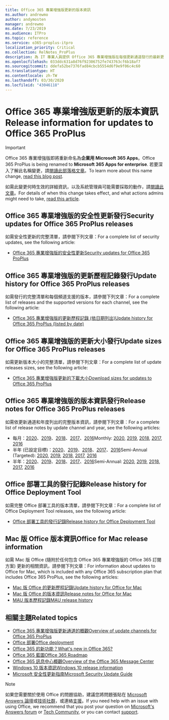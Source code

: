 ```yaml
---
title: Office 365 專業增強版更新的版本資訊
ms.author: andrewmo
author: andymosten
manager: andrewmo
ms.date: 7/23/2019
ms.audience: ITPro
ms.topic: reference
ms.service: o365-proplus-itpro
localization_priority: Critical
ms.collection: RelNotes_ProPlus
description: 為 IT 專業人員提供 Office 365 專業增強版在每個更新通道發行的最新更新清單，以及版本資訊和更新歷程記錄的連結
ms.openlocfilehash: 033ddc631a8d76f92306752fe743763cf6b18af7
ms.sourcegitcommit: ddefa52be7376fad84cbcb5554d6f9e9f06c4c60
ms.translationtype: HT
ms.contentlocale: zh-TW
ms.lasthandoff: 03/30/2020
ms.locfileid: "43046118"
---
```

# <a name="release-information-for-updates-to-office-365-proplus"></a><span data-ttu-id="f9808-103">Office 365 專業增強版更新的版本資訊</span><span class="sxs-lookup"><span data-stu-id="f9808-103">Release information for updates to Office 365 ProPlus</span></span>


> [!IMPORTANT]
> <span data-ttu-id="f9808-104">Office 365 專業增強版即將重新命名為**企業用 Microsoft 365 Apps**。</span><span class="sxs-lookup"><span data-stu-id="f9808-104">Office 365 ProPlus is being renamed to **Microsoft 365 Apps for enterprise**.</span></span> <span data-ttu-id="f9808-105">若要深入了解此名稱變更，請[閱讀此部落格文章](https://go.microsoft.com/fwlink/p/?linkid=2120533)。</span><span class="sxs-lookup"><span data-stu-id="f9808-105">To learn more about this name change, [read this blog post](https://go.microsoft.com/fwlink/p/?linkid=2120533).</span></span> 
>
> <span data-ttu-id="f9808-106">如需此變更何時生效的詳細資訊，以及系統管理員可能需要採取的動作，請[閱讀此文章](https://go.microsoft.com/fwlink/p/?linkid=2123420)。</span><span class="sxs-lookup"><span data-stu-id="f9808-106">For details of when this change takes effect, and what actions admins might need to take, [read this article](https://go.microsoft.com/fwlink/p/?linkid=2123420).</span></span>




## <a name="security-updates-for-office-365-proplus-releases"></a><span data-ttu-id="f9808-107">Office 365 專業增強版的安全性更新發行</span><span class="sxs-lookup"><span data-stu-id="f9808-107">Security updates for Office 365 ProPlus releases</span></span>

<span data-ttu-id="f9808-108">如需安全性更新的完整清單，請參閱下列文章：</span><span class="sxs-lookup"><span data-stu-id="f9808-108">For a complete list of security updates, see the following article:</span></span>
 - [<span data-ttu-id="f9808-109">Office 365 專業增強版的安全性更新</span><span class="sxs-lookup"><span data-stu-id="f9808-109">Security updates for Office 365 ProPlus</span></span>](office365-proplus-security-updates.md)


## <a name="update-history-for-office-365-proplus-releases"></a><span data-ttu-id="f9808-110">Office 365 專業增強版的更新歷程記錄發行</span><span class="sxs-lookup"><span data-stu-id="f9808-110">Update history for Office 365 ProPlus releases</span></span>

<span data-ttu-id="f9808-111">如需發行的完整清單和每個頻道支援的版本，請參閱下列文章：</span><span class="sxs-lookup"><span data-stu-id="f9808-111">For a complete list of releases and the supported versions for each channel, see the following article:</span></span>
 - [<span data-ttu-id="f9808-112">Office 365 專業增強版的更新歷程記錄 (依日期列出)</span><span class="sxs-lookup"><span data-stu-id="f9808-112">Update history for Office 365 ProPlus (listed by date)</span></span>](update-history-office365-proplus-by-date.md)


 ## <a name="update-sizes-for-office-365-proplus-releases"></a><span data-ttu-id="f9808-113">Office 365 專業增強版的更新大小發行</span><span class="sxs-lookup"><span data-stu-id="f9808-113">Update sizes for Office 365 ProPlus releases</span></span>

<span data-ttu-id="f9808-114">如需更新版本大小的完整清單，請參閱下列文章：</span><span class="sxs-lookup"><span data-stu-id="f9808-114">For a complete list of update releases sizes, see the following article:</span></span>
 - [<span data-ttu-id="f9808-115">Office 365 專業增強版更新的下載大小</span><span class="sxs-lookup"><span data-stu-id="f9808-115">Download sizes for updates to Office 365 ProPlus</span></span>](download-sizes-office365-proplus-updates.md)

## <a name="release-notes-for-office-365-proplus-releases"></a><span data-ttu-id="f9808-116">Office 365 專業增強版的版本資訊發行</span><span class="sxs-lookup"><span data-stu-id="f9808-116">Release notes for Office 365 ProPlus releases</span></span>

<span data-ttu-id="f9808-117">如需依更新通道和年度列出的完整版本資訊，請參閱下列文章︰</span><span class="sxs-lookup"><span data-stu-id="f9808-117">For a complete list of release notes by update channel and year, see the following articles:</span></span>
 - <span data-ttu-id="f9808-118">每月：[2020](monthly-channel-2020.md)、[2019](monthly-channel-2019.md)、[2018](monthly-channel-2018.md)、[2017](monthly-channel-2017.md)、[2016](monthly-channel-2016.md)</span><span class="sxs-lookup"><span data-stu-id="f9808-118">Monthly: [2020](monthly-channel-2020.md), [2019](monthly-channel-2019.md), [2018](monthly-channel-2018.md), [2017](monthly-channel-2017.md), [2016](monthly-channel-2016.md)</span></span>
 - <span data-ttu-id="f9808-119">半年 (已設定目標)：[2020](semi-annual-channel-targeted-2020.md)、[2019](semi-annual-channel-targeted-2019.md)、[2018](semi-annual-channel-targeted-2018.md)、[2017](semi-annual-channel-targeted-2017.md)、[2016](semi-annual-channel-targeted-2016.md)</span><span class="sxs-lookup"><span data-stu-id="f9808-119">Semi-Annual (Targeted): [2020](semi-annual-channel-targeted-2020.md), [2019](semi-annual-channel-targeted-2019.md), [2018](semi-annual-channel-targeted-2018.md), [2017](semi-annual-channel-targeted-2017.md), [2016](semi-annual-channel-targeted-2016.md)</span></span>
 - <span data-ttu-id="f9808-120">半年：[2020](semi-annual-channel-2020.md)、[2019](semi-annual-channel-2019.md)、[2018](semi-annual-channel-2018.md)、[2017](semi-annual-channel-2017.md)、[2016](semi-annual-channel-2016.md)</span><span class="sxs-lookup"><span data-stu-id="f9808-120">Semi-Annual: [2020](semi-annual-channel-2020.md), [2019](semi-annual-channel-2019.md), [2018](semi-annual-channel-2018.md), [2017](semi-annual-channel-2017.md), [2016](semi-annual-channel-2016.md)</span></span>

 ## <a name="release-history-for-office-deployment-tool"></a><span data-ttu-id="f9808-121">Office 部署工具的發行記錄</span><span class="sxs-lookup"><span data-stu-id="f9808-121">Release history for Office Deployment Tool</span></span>
 <span data-ttu-id="f9808-122">如需完整 Office 部署工具的版本清單，請參閱下列文章：</span><span class="sxs-lookup"><span data-stu-id="f9808-122">For a complete list of Office Deployment Tool releases, see the following article:</span></span>
 - [<span data-ttu-id="f9808-123">Office 部署工具的發行記錄</span><span class="sxs-lookup"><span data-stu-id="f9808-123">Release history for Office Deployment Tool</span></span>](ODT-release-history.md)

## <a name="office-for-mac-release-information"></a><span data-ttu-id="f9808-124">Mac 版 Office 版本資訊</span><span class="sxs-lookup"><span data-stu-id="f9808-124">Office for Mac release information</span></span>

<span data-ttu-id="f9808-125">如需 Mac 版 Office (隨附於任何包含 Office 365 專業增強版的 Office 365 訂閱方案) 更新的相關資訊，請參閱下列文章：</span><span class="sxs-lookup"><span data-stu-id="f9808-125">For information about updates to Office for Mac, which is included with any Office 365 subscription plan that includes Office 365 ProPlus, see the following articles:</span></span>
 - [<span data-ttu-id="f9808-126">Mac 版 Office 的更新歷程記錄</span><span class="sxs-lookup"><span data-stu-id="f9808-126">Update history for Office for Mac</span></span>](update-history-office-for-mac.md)
 - [<span data-ttu-id="f9808-127">Mac 版 Office 的版本資訊</span><span class="sxs-lookup"><span data-stu-id="f9808-127">Release notes for Office for Mac</span></span>](release-notes-office-for-mac.md)
 - [<span data-ttu-id="f9808-128">MAU 版本歷程記錄</span><span class="sxs-lookup"><span data-stu-id="f9808-128">MAU release history</span></span>](release-history-microsoft-autoupdate.md)


## <a name="related-topics"></a><span data-ttu-id="f9808-129">相關主題</span><span class="sxs-lookup"><span data-stu-id="f9808-129">Related topics</span></span>

- [<span data-ttu-id="f9808-130">Office 365 專業增強版更新通道的概觀</span><span class="sxs-lookup"><span data-stu-id="f9808-130">Overview of update channels for Office 365 ProPlus</span></span>](https://docs.microsoft.com/deployoffice/overview-of-update-channels-for-office-365-proplus)
- [<span data-ttu-id="f9808-131">Office 部署</span><span class="sxs-lookup"><span data-stu-id="f9808-131">Office deployment</span></span>](https://docs.microsoft.com/deployoffice/)
- [<span data-ttu-id="f9808-132">Office 365 的新功能？</span><span class="sxs-lookup"><span data-stu-id="f9808-132">What's new in Office 365?</span></span>](https://support.office.com/article/95c8d81d-08ba-42c1-914f-bca4603e1426)
- [<span data-ttu-id="f9808-133">Office 365 藍圖</span><span class="sxs-lookup"><span data-stu-id="f9808-133">Office 365 Roadmap</span></span>](https://products.office.com/business/office-365-roadmap)
- [<span data-ttu-id="f9808-134">Office 365 訊息中心概觀</span><span class="sxs-lookup"><span data-stu-id="f9808-134">Overview of the Office 365 Message Center</span></span>](https://support.office.com/article/38fb3333-bfcc-4340-a37b-deda509c2093)
- [<span data-ttu-id="f9808-135">Windows 10 版本資訊</span><span class="sxs-lookup"><span data-stu-id="f9808-135">Windows 10 release information</span></span>](https://www.microsoft.com/itpro/windows-10/release-information)
- [<span data-ttu-id="f9808-136">Microsoft 安全性更新指南</span><span class="sxs-lookup"><span data-stu-id="f9808-136">Microsoft Security Update Guide</span></span>](https://portal.msrc.microsoft.com/)

> [!NOTE]
> <span data-ttu-id="f9808-137">如果您需要關於使用 Office 的問題協助，建議您將問題張貼在 [Microsoft Answers 論壇](https://answers.microsoft.com/)或[技術社群](https://techcommunity.microsoft.com/)，或連絡[支援](https://support.microsoft.com/contactus)。</span><span class="sxs-lookup"><span data-stu-id="f9808-137">If you need help with an issue with using Office, we recommend that you post your question on [Microsoft's Answers forum](https://answers.microsoft.com/) or [Tech Community](https://techcommunity.microsoft.com/), or you can contact [support](https://support.microsoft.com/contactus).</span></span>

